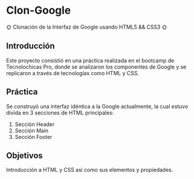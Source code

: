 # Clon-Google
🌞 Clonación de la Interfaz de Google usando HTML5 &amp;&amp; CSS3 🌞

## Introducción
Este proyecto consistió en una práctica realizada en el bootcamp de Tecnolochicas Pro, donde se analizaron los componentes de Google y se replicaron a través de tecnologías como HTML y CSS.

## Práctica
Se construyó una interfaz idéntica a la Google actualmente, la cual estuvo divida en 3 secciones de HTML principales: 

1. Sección Header
2. Sección Main
3. Sección Footer

## Objetivos
Introducción a HTML y CSS así como sus elementos y propiedades.
